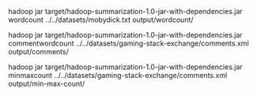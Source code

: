 hadoop jar target/hadoop-summarization-1.0-jar-with-dependencies.jar wordcount ../../datasets/mobydick.txt output/wordcount/

hadoop jar target/hadoop-summarization-1.0-jar-with-dependencies.jar commentwordcount ../../datasets/gaming-stack-exchange/comments.xml output/comments/

hadoop jar target/hadoop-summarization-1.0-jar-with-dependencies.jar minmaxcount ../../datasets/gaming-stack-exchange/comments.xml output/min-max-count/
